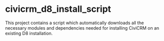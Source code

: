 # civicrm_d8_install_script
This project contains a script which automatically downloads all the necessary modules and dependencies needed for installing CiviCRM on an existing D8 installation.
